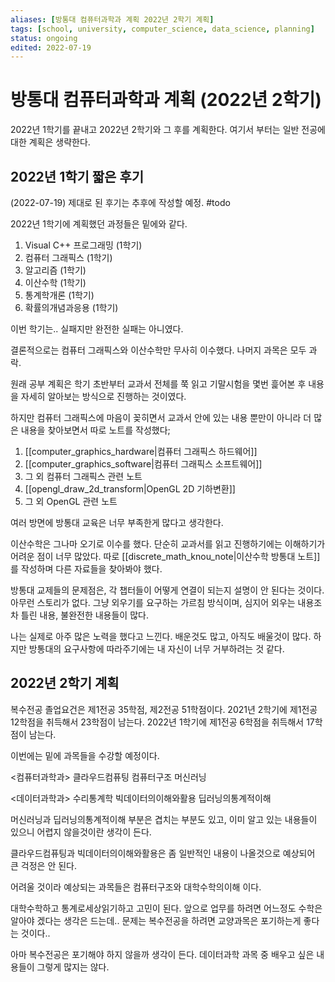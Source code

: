 ```yaml
---
aliases: [방통대 컴퓨터과학과 계획 2022년 2학기 계획]
tags: [school, university, computer_science, data_science, planning]
status: ongoing
edited: 2022-07-19
---
```


# 방통대 컴퓨터과학과 계획 (2022년 2학기)
2022년 1학기를 끝내고 2022년 2학기와 그 후를 계획한다.
여기서 부터는 일반 전공에 대한 계획은 생략한다.

## 2022년 1학기 짧은 후기
(2022-07-19)
제대로 된 후기는 추후에 작성할 예정. #todo 

2022년 1학기에 계획했던 과정들은 밑에와 같다.
1. Visual C++ 프로그래밍 (1학기)
2. 컴퓨터 그래픽스 (1학기)
3. 알고리즘 (1학기)
4. 이산수학 (1학기)
5. 통계학개론 (1학기)
6. 확률의개념과응용 (1학기)

이번 학기는.. 실패지만 완전한 실패는 아니였다.

결론적으로는 컴퓨터 그래픽스와 이산수학만 무사히 이수했다. 나머지 과목은 모두 과락.

원래 공부 계획은 학기 초반부터 교과서 전체를 쭉 읽고 기말시험을 몇번 흝어본 후 내용을 자세히 알아보는 방식으로 진행하는 것이였다.

하지만 컴퓨터 그래픽스에 마음이 꽂히면서 교과서 안에 있는 내용 뿐만이 아니라 더 많은 내용을 찾아보면서 따로 노트를 작성했다;
1. [[computer_graphics_hardware|컴퓨터 그래픽스 하드웨어]]
2. [[computer_graphics_software|컴퓨터 그래픽스 소프트웨어]]
3. 그 외 컴퓨터 그래픽스 관련 노트
4. [[opengl_draw_2d_transform|OpenGL 2D 기하변환]]
5. 그 외 OpenGL 관련 노트

여러 방면에 방통대 교육은 너무 부족한게 많다고 생각한다.

이산수학은 그나마 오기로 이수를 했다. 단순히 교과서를 읽고 진행하기에는 이해하기가 어려운 점이 너무 많았다. 따로 [[discrete_math_knou_note|이산수학 방통대 노트]]를 작성하며 다른 자료들을 찾아봐야 했다.

방통대 교제들의 문제점은, 각 챕터들이 어떻게 연결이 되는지 설명이 안 된다는 것이다. 아무런 스토리가 없다. 그냥 외우기를 요구하는 가르침 방식이며, 심지어 외우는 내용조차 틀린 내용, 불완전한 내용들이 많다.

나는 실제로 아주 많은 노력을 했다고 느낀다. 배운것도 많고, 아직도 배울것이 많다. 하지만 방통대의 요구사항에 따라주기에는 내 자신이 너무 거부하려는 것 같다.

## 2022년 2학기 계획
복수전공 졸업요건은 제1전공 35학점, 제2전공 51학점이다.
2021년 2학기에 제1전공 12학점을 취득해서 23학점이 남는다.
2022년 1학기에 제1전공 6학점을 취득해서 17학점이 남는다.

이번에는 밑에 과목들을 수강할 예정이다.

<컴퓨터과학과>
클라우드컴퓨팅
컴퓨터구조
머신러닝

<데이터과학과>
수리통계학
빅데이터의이해와활용
딥러닝의통계적이해

머신러닝과 딥러닝의통계적이해 부분은 겹치는 부분도 있고, 이미 알고 있는 내용들이 있으니 어렵지 않을것이란 생각이 든다.

클라우드컴퓨팅과 빅데이터의이해와활용은 좀 일반적인 내용이 나올것으로 예상되어 큰 걱정은 안 된다.

어려울 것이라 예상되는 과목들은 컴퓨터구조와 대학수학의이해 이다.

대학수학하고 통계로세상읽기하고 고민이 된다. 앞으로 업무를 하려면 어느정도 수학은 알아야 겠다는 생각은 드는데.. 문제는 복수전공을 하려면 교양과목은 포기하는게 좋다는 것이다..

아마 복수전공은 포기해야 하지 않을까 생각이 든다. 데이터과학 과목 중 배우고 싶은 내용들이 그렇게 많지는 않다.